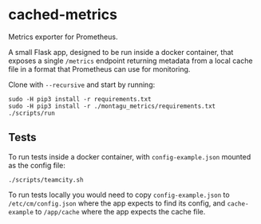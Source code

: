 # cached-metrics
Metrics exporter for Prometheus. 

A small Flask app, designed to be run inside a docker container, that exposes a single `/metrics` endpoint 
returning metadata from a local cache file in a format that Prometheus can use for monitoring. 

Clone with `--recursive` and start by running:

```
sudo -H pip3 install -r requirements.txt
sudo -H pip3 install -r ./montagu_metrics/requirements.txt
./scripts/run
```

## Tests

To run tests inside a docker container, with `config-example.json` mounted as the config file:
```
./scripts/teamcity.sh
```

To run tests locally you would need to copy `config-example.json` to `/etc/cm/config.json` where the 
app expects to find its config, and `cache-example` to `/app/cache` where the app expects the cache file.